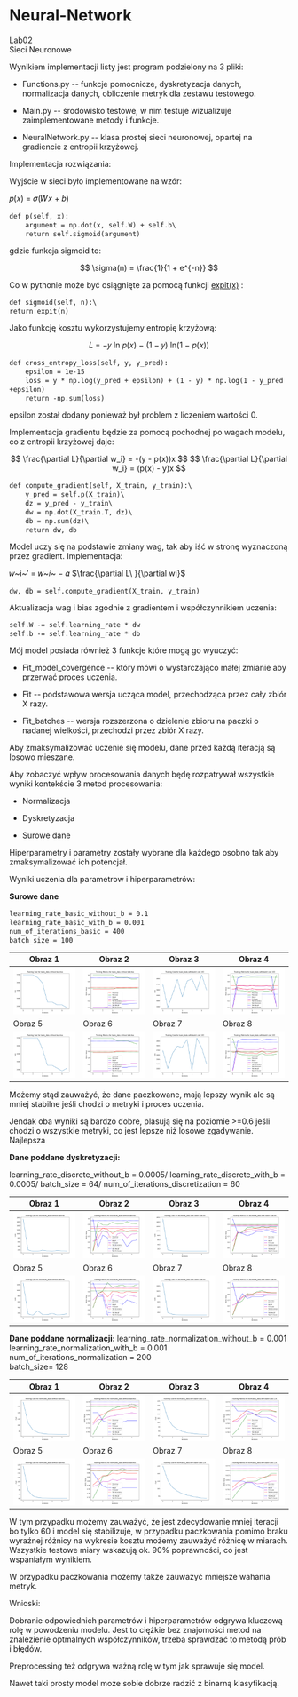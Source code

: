# Neural-Network

Lab02\
Sieci Neuronowe

Wynikiem implementacji listy jest program podzielony na 3 pliki:

- Functions.py -- funkcje pomocnicze, dyskretyzacja danych,
  normalizacja danych, obliczenie metryk dla zestawu testowego.

- Main.py -- środowisko testowe, w nim testuje wizualizuje
  zaimplementowane metody i funkcje.

- NeuralNetwork.py -- klasa prostej sieci neuronowej, opartej na
  gradiencie z entropii krzyżowej.

Implementacja rozwiązania:

Wyjście w sieci było implementowane na wzór:

𝑝(𝑥) = 𝜎(𝑊𝑥 + 𝑏)

    def p(self, x):
        argument = np.dot(x, self.W) + self.b\
        return self.sigmoid(argument)

gdzie funkcja sigmoid to:

<div style="text-align:center;">
  $$ \sigma(n) = \frac{1}{1 + e^{-n}} $$
</div>

Co w pythonie może być osiągnięte za pomocą funkcji
[expit(x)](https://docs.scipy.org/doc/scipy/reference/generated/scipy.special.expit.html)
:

    def sigmoid(self, n):\
    return expit(n)

Jako funkcję kosztu wykorzystujemy entropię krzyżową:
<div style="text-align:center;">
    𝐿 = −𝑦 ln 𝑝(𝑥) − (1 − 𝑦) ln(1 − 𝑝(𝑥))
</div>

    def cross_entropy_loss(self, y, y_pred):
        epsilon = 1e-15
        loss = y * np.log(y_pred + epsilon) + (1 - y) * np.log(1 - y_pred +epsilon)
        return -np.sum(loss)

epsilon został dodany ponieważ był problem z liczeniem wartości 0.

Implementacja gradientu będzie za pomocą pochodnej po wagach modelu, co
z entropii krzyżowej daje:
<div style="text-align:center;">
  $$
  \frac{\partial L}{\partial w_i} = -(y - p(x))x
  $$
  $$
  \frac{\partial L}{\partial w_i} = (p(x) - y)x
  $$
</div>

    def compute_gradient(self, X_train, y_train):\
        y_pred = self.p(X_train)\
        dz = y_pred - y_train\
        dw = np.dot(X_train.T, dz)\
        db = np.sum(dz)\
        return dw, db

Model uczy się na podstawie zmiany wag, tak aby iść w stronę wyznaczoną
przez gradient. Implementacja:

𝑤~i~′ = 𝑤~𝑖~ − 𝛼 $\frac{\partial L\ }{\partial wi}$

    dw, db = self.compute_gradient(X_train, y_train)

Aktualizacja wag i bias zgodnie z gradientem i współczynnikiem
uczenia:

    self.W -= self.learning_rate * dw
    self.b -= self.learning_rate * db

Mój model posiada również 3 funkcje które mogą go wyuczyć:

- Fit_model_covergence -- który mówi o wystarczająco małej zmianie aby
  przerwać proces uczenia.

- Fit -- podstawowa wersja ucząca model, przechodząca przez cały zbiór
  X razy.

- Fit_batches -- wersja rozszerzona o dzielenie zbioru na paczki o
  nadanej wielkości, przechodzi przez zbiór X razy.

Aby zmaksymalizować uczenie się modelu, dane przed każdą iteracją są
losowo mieszane.

Aby zobaczyć wpływ procesowania danych będę rozpatrywał wszystkie wyniki
kontekście 3 metod procesowania:

- Normalizacja

- Dyskretyzacja

- Surowe dane

Hiperparametry i parametry zostały wybrane dla każdego osobno tak aby
zmaksymalizować ich potencjał.

Wyniki uczenia dla parametrow i hiperparametrów:

**Surowe dane**

    learning_rate_basic_without_b = 0.1
    learning_rate_basic_with_b = 0.001
    num_of_iterations_basic = 400
    batch_size = 100

| Obraz 1                            | Obraz 2                            | Obraz 3                            | Obraz 4                            |
|------------------------------------|------------------------------------|------------------------------------|------------------------------------|
| ![Obraz 1](media/basic_data_1.png) | ![Obraz 2](media/basic_data_2.png) | ![Obraz 3](media/basic_data_3.png) | ![Obraz 4](media/basic_data_4.png) |
| Obraz 5                            | Obraz 6                            | Obraz 7                            | Obraz 8                            |
| ![Obraz 5](media/basic_data_5.png) | ![Obraz 6](media/basic_data_6.png) | ![Obraz 7](media/basic_data_7.png) | ![Obraz 8](media/basic_data_8.png) |

Możemy stąd zauważyć, że dane paczkowane, mają lepszy wynik ale są mniej
stabilne jeśli chodzi o metryki i proces uczenia.

Jendak oba wyniki są bardzo dobre, plasują się na poziomie \>=0.6 jeśli
chodzi o wszystkie metryki, co jest lepsze niż losowe zgadywanie.
Najlepsza

**Dane poddane dyskretyzacji:**

learning_rate_discrete_without_b = 0.0005/
learning_rate_discrete_with_b = 0.0005/
batch_size = 64/
num_of_iterations_discretization = 60

| Obraz 1                                 | Obraz 2                                 | Obraz 3                                 | Obraz 4                                 |
|-----------------------------------------|-----------------------------------------|-----------------------------------------|-----------------------------------------|
| ![Obraz 1](media/discretize_data_1.png) | ![Obraz 2](media/discretize_data_2.png) | ![Obraz 3](media/discretize_data_3.png) | ![Obraz 4](media/discretize_data_4.png) |
| Obraz 5                                 | Obraz 6                                 | Obraz 7                                 | Obraz 8                                 |
| ![Obraz 5](media/discretize_data_5.png) | ![Obraz 6](media/discretize_data_6.png) | ![Obraz 7](media/discretize_data_7.png) | ![Obraz 8](media/discretize_data_8.png) |

**Dane poddane normalizacji:**
learning_rate_normalization_without_b = 0.001\
learning_rate_normalization_with_b = 0.001\
num_of_iterations_normalization = 200\
batch_size= 128

| Obraz 1                                | Obraz 2                                | Obraz 3                                | Obraz 4                                |
|----------------------------------------|----------------------------------------|----------------------------------------|----------------------------------------|
| ![Obraz 1](media/normalize_data_1.png) | ![Obraz 2](media/normalize_data_2.png) | ![Obraz 3](media/normalize_data_3.png) | ![Obraz 4](media/normalize_data_4.png) |
| Obraz 5                                | Obraz 6                                | Obraz 7                                | Obraz 8                                |
| ![Obraz 5](media/normalize_data_5.png) | ![Obraz 6](media/normalize_data_6.png) | ![Obraz 7](media/normalize_data_7.png) | ![Obraz 8](media/normalize_data_8.png) |

W tym przypadku możemy zauważyć, że jest zdecydowanie mniej iteracji bo
tylko 60 i model się stabilizuje, w przypadku paczkowania pomimo braku
wyraźnej różnicy na wykresie kosztu możemy zauważyć różnicę w miarach.
Wszystkie testowe miary wskazują ok. 90% poprawności, co jest wspaniałym
wynikiem.

W przypadku paczkowania możemy także zauważyć mniejsze wahania metryk.

Wnioski:

Dobranie odpowiednich parametrów i hiperparametrów odgrywa kluczową rolę
w powodzeniu modelu. Jest to ciężkie bez znajomości metod na znalezienie
optmalnych współczynników, trzeba sprawdzać to metodą prób i błędów.

Preprocessing też odgrywa ważną rolę w tym jak sprawuje się model.

Nawet taki prosty model może sobie dobrze radzić z binarną klasyfikacją.

